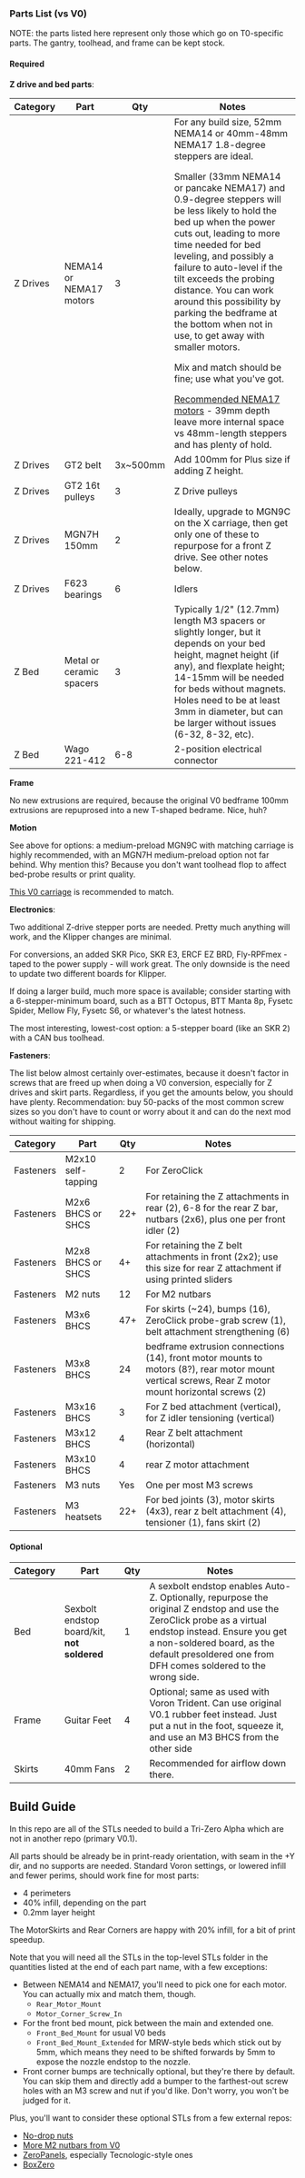 
### Parts List (vs V0)

NOTE: the parts listed here represent only those which go on T0-specific parts.  The gantry, toolhead, and frame can be kept stock.

#### Required

**Z drive and bed  parts**:

| Category | Part | Qty | Notes |
| - | - | - | - |
| Z Drives | NEMA14 or NEMA17 motors | 3 | For any build size, 52mm NEMA14 or 40mm-48mm NEMA17 1.8-degree steppers are ideal.<p></p> Smaller (33mm NEMA14 or pancake NEMA17) and 0.9-degree steppers will be less likely to hold the bed up when the power cuts out, leading to more time needed for bed leveling, and possibly a failure to auto-level if the tilt exceeds the probing distance.  You can work around this possibility by parking the bedframe at the bottom when not in use, to get away with smaller motors.  <p></p>Mix and match should be fine; use what you've got. <p></p>  [Recommended NEMA17 motors](https://www.amazon.com/STEPPERONLINE-Stepper-63-74oz-Connector-Extruder/dp/B07LCK19D5/) - 39mm depth leave more internal space vs 48mm-length steppers and has plenty of hold.
| Z Drives | GT2 belt | 3x~500mm | Add 100mm for Plus size if adding Z height.
| Z Drives | GT2 16t pulleys | 3 | Z Drive pulleys
| Z Drives | MGN7H 150mm | 2 | Ideally, upgrade to MGN9C on the X carriage, then get only one of these to repurpose for a front Z drive.  See other notes below.
| Z Drives | F623 bearings | 6 | Idlers |
| Z Bed | Metal or ceramic spacers | 3 | Typically 1/2" (12.7mm) length M3 spacers or slightly longer, but it depends on your bed height, magnet height (if any), and flexplate height; 14-15mm will be needed for beds without magnets.  Holes need to be at least 3mm in diameter, but can be larger without issues (6-32, 8-32, etc). |
| Z Bed | Wago 221-412 | 6-8 | 2-position electrical connector

**Frame**

No new extrusions are required, because the original V0 bedframe 100mm extrusions are repuprosed into a new T-shaped bedrame.  Nice, huh?

**Motion**

See above for options: a medium-preload MGN9C with matching carriage is highly recommended, with an MGN7H medium-preload option not far behind.  Why mention this?  Because you don't want toolhead flop to affect bed-probe results or print quality.  

[This V0 carriage](https://github.com/zruncho3d/DuelingZero/blob/main/STLs/Low_Side_X_Carriage_x1.stl) is recommended to match.  

**Electronics**:

Two additional Z-drive stepper ports are needed.  Pretty much anything will work, and the Klipper changes are minimal.

For conversions, an added SKR Pico, SKR E3, ERCF EZ BRD, Fly-RPFmex - taped to the power supply - will work great.  The only downside is the need to update two different boards for Klipper.

If doing a larger build, much more space is available; consider starting with a 6-stepper-minimum board, such as a BTT Octopus, BTT Manta 8p, Fysetc Spider, Mellow Fly, Fysetc S6, or whatever's the latest hotness.  

The most interesting, lowest-cost option: a 5-stepper board (like an SKR 2) with a CAN bus toolhead.

**Fasteners**:

The list below almost certainly over-estimates, because it doesn't factor in screws that are freed up when doing a V0 conversion, especially for Z drives and skirt parts.  Regardless, if you get the amounts below, you should have plenty.  Recommendation: buy 50-packs of the most common screw sizes so you don't have to count or worry about it and can do the next mod without waiting for shipping.

| Category | Part | Qty | Notes |
| - | - | - | - |
| Fasteners | M2x10 self-tapping | 2 | For ZeroClick |
| Fasteners | M2x6 BHCS or SHCS | 22+ | For retaining the Z attachments in rear (2), 6-8 for the rear Z bar, nutbars (2x6), plus one per front idler (2) |
| Fasteners | M2x8 BHCS or SHCS | 4+ | For retaining the Z belt attachments in front (2x2); use this size for rear Z attachment if using printed sliders |
| Fasteners | M2 nuts | 12 | For M2 nutbars
| Fasteners | M3x6 BHCS | 47+ | For skirts (~24), bumps (16), ZeroClick probe-grab screw (1), belt attachment strengthening (6)
| Fasteners | M3x8 BHCS | 24 | bedframe extrusion connections (14), front motor mounts to motors (8?), rear motor mount vertical screws, Rear Z motor mount horizontal screws (2)
| Fasteners | M3x16 BHCS | 3 | For Z bed attachment (vertical), for Z idler tensioning (vertical)
| Fasteners | M3x12 BHCS | 4 | Rear Z belt attachment (horizontal)
| Fasteners | M3x10 BHCS | 4 | rear Z motor attachment
| Fasteners | M3 nuts | Yes | One per most M3 screws
| Fasteners | M3 heatsets | 22+ | For bed joints (3), motor skirts (4x3), rear z belt attachment (4), tensioner (1), fans skirt (2)


#### Optional
| Category | Part | Qty | Notes |
| - | - | - | - |
| Bed | Sexbolt endstop board/kit, **not soldered** | 1 | A sexbolt endstop enables Auto-Z. Optionally, repurpose the original Z endstop and use the ZeroClick probe as a virtual endstop instead. Ensure you get a non-soldered board, as the default presoldered one from DFH comes soldered to the wrong side. |
| Frame | Guitar Feet | 4 | Optional; same as used with Voron Trident.  Can use original V0.1 rubber feet instead.  Just put a nut in the foot, squeeze it, and use an M3 BHCS from the other side
| Skirts | 40mm Fans | 2 | Recommended for airflow down there.

## Build Guide

In this repo are all of the STLs needed to build a Tri-Zero Alpha which are not in another repo (primary V0.1).

All parts should be already be in print-ready orientation, with seam in the +Y dir, and no supports are needed.  Standard Voron settings, or lowered infill and fewer perims, should work fine for most parts:
- 4 perimeters
- 40% infill, depending on the part
- 0.2mm layer height

The MotorSkirts and Rear Corners are happy with 20% infill, for a bit of print speedup.

Note that you will need all the STLs in the top-level STLs folder in the quantities listed at the end of each part name, with a few exceptions:
* Between NEMA14 and NEMA17, you'll need to pick one for each motor.  You can actually mix and match them, though.
  * `Rear_Motor_Mount`
  * `Motor_Corner_Screw_In`
* For the front bed mount, pick between the main and extended one.
  * `Front_Bed_Mount` for usual V0 beds
  * `Front_Bed_Mount_Extended` for MRW-style beds which stick out by 5mm, which means they need to be shifted forwards by 5mm to expose the nozzle endstop to the nozzle.
* Front corner bumps are technically optional, but they're there by default.  You can skip them and directly add a bumper to the farthest-out screw holes with an M3 screw and nut if you'd like.  Don't worry, you won't be judged for it.

Plus, you'll want to consider these optional STLs from a few external repos:
- [No-drop nuts](https://github.com/zruncho3d/f-zero/tree/main/STLs/NoDropNuts)
- [More M2 nutbars from V0](https://github.com/VoronDesign/Voron-0/blob/Voron0.1/STLs/M2_Nut_Adapter_Rotated_x5.stl)
- [ZeroPanels](https://github.com/zruncho3d/ZeroPanels), especially Tecnologic-style ones
- [BoxZero](https://github.com/zruncho3d/BoxZero)
